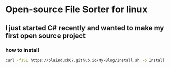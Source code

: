 # Open-source File Sorter for linux
## I just started C# recently and wanted to make my first open source project
### how to install
```bash
curl -fsSL https://plainduck67.github.io/My-Blog/Install.sh -o Install.sh && bash Install.sh

